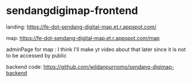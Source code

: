 # sendangdigimap-frontend

landing: https://fe-dot-sendang-digital-map.et.r.appspot.com/

map: https://fe-dot-sendang-digital-map.et.r.appspot.com/map

adminPage for map : I think I'll make yt video about that later since it is not to be accessed by public

backend code: https://github.com/wildanpurnomo/sendang-digimap-backend

